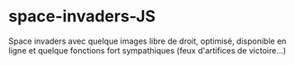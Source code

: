 # space-invaders-JS
Space invaders avec quelque images libre de droit, optimisé, disponible en ligne et quelque fonctions fort sympathiques (feux d'artifices de victoire...)
